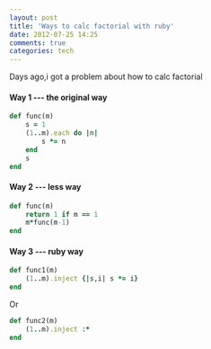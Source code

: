 ```yaml
---
layout: post
title: 'Ways to calc factorial with ruby'
date: 2012-07-25 14:25
comments: true
categories: tech
---
```


Days ago,i got a problem about how to calc factorial

#### Way 1 --- the original way
``` ruby
def func(m)
	s = 1
	(1..m).each do |n|
		s *= n
	end
	s
end
```

#### Way 2 --- less way
``` ruby
def func(m)
	return 1 if m == 1
	m*func(m-1)
end
```

#### Way 3 --- ruby way
``` ruby
def func1(m)
	(1..m).inject {|s,i| s *= i}
end
```
Or
``` ruby
def func2(m)
	(1..m).inject :*
end
```
